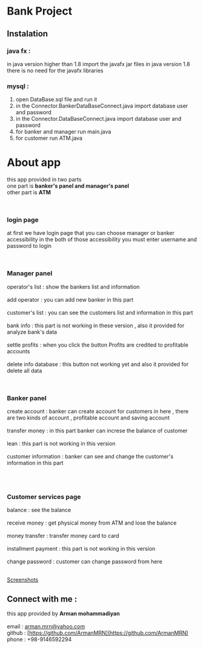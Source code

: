 # Bank Project
## Instalation


### java fx :
in java version higher than 1.8 import the javafx jar files 
in java version 1.8 there is no need for the javafx libraries 

### mysql : 
1) open DataBase.sql file and run it
2) in the Connector.BankerDataBaseConnect.java import database user and password
3) in the Connector.DataBaseConnect.java import database user and password
4) for banker and manager run main.java
5) for customer run ATM.java

# About app

this app provided in two parts <br>
one part is <b> banker's panel and manager's panel</b><br>
other part is <b> ATM </b ><br> 

<br>

### login page
at first we have login page that you can choose manager or banker accessibility in the both of those accessibility you must enter username and password to login

<br>

### Manager panel
operator's list : show the bankers list and information <br><br>
add operator : you can add new banker in this part <br><br>
customer's list : you can see the customers list and information in this part <br><br>
bank info : this part is not working in these version , also it provided for analyze bank's data <br><br>
settle profits : when you click the button Profits are credited to profitable accounts <br><br>
delete info database : this button not working yet and also it provided for delete all data

<br>

### Banker panel 
create account : banker can create account for customers in here , there are two kinds of account , profitable account and saving account <br><br>
transfer money : in this part banker can increse the balance of customer <br><br>
lean : this part is not working in this version <br><br>
customer information : banker can see and change the customer's information in this part <br><br>

<br>

### Customer services page
balance : see the balance <br><br>
receive money : get physical money from ATM and lose the balance <br><br>
money transfer : transfer money card to card <br><br>
installment payment : this part is not working in this version <br><br>
change password : customer can change password from here <br><br>

[Screenshots](https://drive.google.com/drive/folders/1yd-VGmDxxPI50HU63HLYjd-MEZ0-7SST?usp=sharing)

## Connect with me :
this app provided by <b>Arman mohammadiyan </b> <br><br>
email : 
[arman.mrn@yahoo.com](mailto:arman.mrn@yahoo.com) <br>
github :
[https://github.com/ArmanMRN](https://github.com/ArmanMRN) <br>
phone : +98-9146592294 <br>
